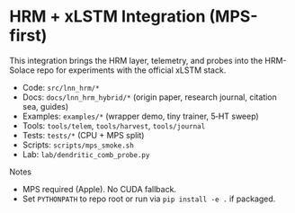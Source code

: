 # HRM + xLSTM Integration (MPS-first)

This integration brings the HRM layer, telemetry, and probes into the HRM-Solace repo for experiments with the official xLSTM stack.

- Code: `src/lnn_hrm/*`
- Docs: `docs/lnn_hrm_hybrid/*` (origin paper, research journal, citation sea, guides)
- Examples: `examples/*` (wrapper demo, tiny trainer, 5‑HT sweep)
- Tools: `tools/telem`, `tools/harvest`, `tools/journal`
- Tests: `tests/*` (CPU + MPS split)
- Scripts: `scripts/mps_smoke.sh`
- Lab: `lab/dendritic_comb_probe.py`

Notes
- MPS required (Apple). No CUDA fallback.
- Set `PYTHONPATH` to repo root or run via `pip install -e .` if packaged.

